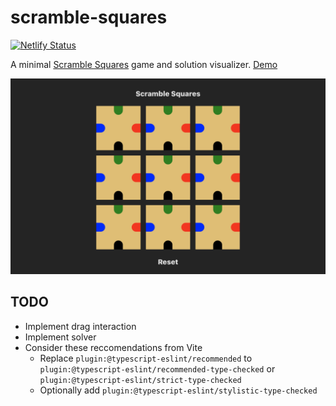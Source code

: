 # scramble-squares

[![Netlify Status](https://api.netlify.com/api/v1/badges/966d0add-5b76-448d-9648-a65be9312a06/deploy-status)](https://app.netlify.com/sites/scramble-squares/deploys)

A minimal [Scramble Squares](https://scramblesquares.com/) game and solution visualizer. [Demo](https://scramble.cutaiar.io/)

![demo](./demo.png)

## TODO

- Implement drag interaction
- Implement solver
- Consider these reccomendations from Vite
  - Replace `plugin:@typescript-eslint/recommended` to `plugin:@typescript-eslint/recommended-type-checked` or `plugin:@typescript-eslint/strict-type-checked`
  - Optionally add `plugin:@typescript-eslint/stylistic-type-checked`
